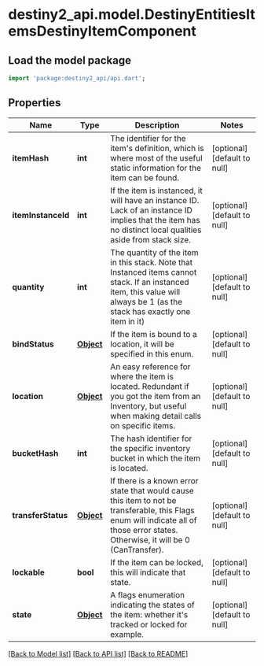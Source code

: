 # destiny2_api.model.DestinyEntitiesItemsDestinyItemComponent

## Load the model package
```dart
import 'package:destiny2_api/api.dart';
```

## Properties
Name | Type | Description | Notes
------------ | ------------- | ------------- | -------------
**itemHash** | **int** | The identifier for the item&#39;s definition, which is where most of the useful static information for the item can be found. | [optional] [default to null]
**itemInstanceId** | **int** | If the item is instanced, it will have an instance ID. Lack of an instance ID implies that the item has no distinct local qualities aside from stack size. | [optional] [default to null]
**quantity** | **int** | The quantity of the item in this stack. Note that Instanced items cannot stack. If an instanced item, this value will always be 1 (as the stack has exactly one item in it) | [optional] [default to null]
**bindStatus** | [**Object**](Object.md) | If the item is bound to a location, it will be specified in this enum. | [optional] [default to null]
**location** | [**Object**](Object.md) | An easy reference for where the item is located. Redundant if you got the item from an Inventory, but useful when making detail calls on specific items. | [optional] [default to null]
**bucketHash** | **int** | The hash identifier for the specific inventory bucket in which the item is located. | [optional] [default to null]
**transferStatus** | [**Object**](Object.md) | If there is a known error state that would cause this item to not be transferable, this Flags enum will indicate all of those error states. Otherwise, it will be 0 (CanTransfer). | [optional] [default to null]
**lockable** | **bool** | If the item can be locked, this will indicate that state. | [optional] [default to null]
**state** | [**Object**](Object.md) | A flags enumeration indicating the states of the item: whether it&#39;s tracked or locked for example. | [optional] [default to null]

[[Back to Model list]](../README.md#documentation-for-models) [[Back to API list]](../README.md#documentation-for-api-endpoints) [[Back to README]](../README.md)


